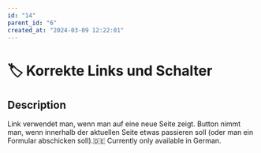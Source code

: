 ```yaml
---
id: "14"
parent_id: "6"
created_at: "2024-03-09 12:22:01"
---
```


# 🏷️ Korrekte Links und Schalter

## Description

Link verwendet man, wenn man auf eine neue Seite zeigt. Button nimmt man, wenn innerhalb der aktuellen Seite etwas passieren soll (oder man ein Formular abschicken soll).🇩🇪 Currently only available in German.
